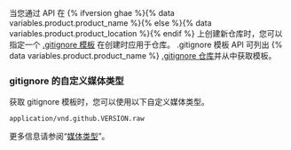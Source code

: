当您通过 API 在 {% ifversion ghae %}{% data variables.product.product_name %}{% else %}{% data variables.product.product_location %}{% endif %} 上创建新仓库时，您可以指定一个 [.gitignore 模板](/github/getting-started-with-github/ignoring-files) 在创建时应用于仓库。 .gitignore 模板 API 可列出 {% data variables.product.product_name %} [.gitignore 仓库](https://github.com/github/gitignore)并从中获取模板。

### gitignore 的自定义媒体类型

获取 gitignore 模板时，您可以使用以下自定义媒体类型。

    application/vnd.github.VERSION.raw

更多信息请参阅“[媒体类型](/rest/overview/media-types)”。